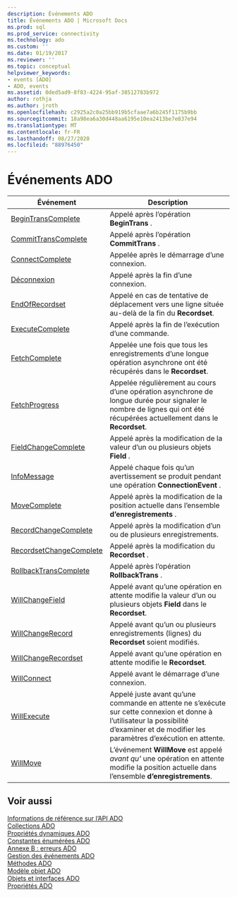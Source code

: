```yaml
---
description: Événements ADO
title: Événements ADO | Microsoft Docs
ms.prod: sql
ms.prod_service: connectivity
ms.technology: ado
ms.custom: ''
ms.date: 01/19/2017
ms.reviewer: ''
ms.topic: conceptual
helpviewer_keywords:
- events [ADO]
- ADO, events
ms.assetid: 0ded5ad9-8f83-4224-95af-38512783b972
author: rothja
ms.author: jroth
ms.openlocfilehash: c2925a2c0a25bb919b5cfaae7a6b245f1175b9bb
ms.sourcegitcommit: 18a98ea6a30d448aa6195e10ea2413be7e837e94
ms.translationtype: MT
ms.contentlocale: fr-FR
ms.lasthandoff: 08/27/2020
ms.locfileid: "88976450"
---
```

# <a name="ado-events"></a>Événements ADO

|Événement|Description|  
|-|-|  
|[BeginTransComplete](./begintranscomplete-committranscomplete-and-rollbacktranscomplete-events-ado.md)|Appelé après l’opération **BeginTrans** .|  
|[CommitTransComplete](./begintranscomplete-committranscomplete-and-rollbacktranscomplete-events-ado.md)|Appelé après l’opération **CommitTrans** .|  
|[ConnectComplete](./connectcomplete-and-disconnect-events-ado.md)|Appelée après le démarrage d’une connexion.|  
|[Déconnexion](./connectcomplete-and-disconnect-events-ado.md)|Appelé après la fin d’une connexion.|  
|[EndOfRecordset](./endofrecordset-event-ado.md)|Appelé en cas de tentative de déplacement vers une ligne située au-delà de la fin du **Recordset**.|  
|[ExecuteComplete](./executecomplete-event-ado.md)|Appelé après la fin de l’exécution d’une commande.|  
|[FetchComplete](./fetchcomplete-event-ado.md)|Appelée une fois que tous les enregistrements d’une longue opération asynchrone ont été récupérés dans le **Recordset**.|  
|[FetchProgress](./fetchprogress-event-ado.md)|Appelée régulièrement au cours d’une opération asynchrone de longue durée pour signaler le nombre de lignes qui ont été récupérées actuellement dans le **Recordset**.|  
|[FieldChangeComplete](./willchangefield-and-fieldchangecomplete-events-ado.md)|Appelé après la modification de la valeur d’un ou plusieurs objets **Field** .|  
|[InfoMessage](./infomessage-event-ado.md)|Appelé chaque fois qu’un avertissement se produit pendant une opération **ConnectionEvent** .|  
|[MoveComplete](./willmove-and-movecomplete-events-ado.md)|Appelé après la modification de la position actuelle dans l’ensemble **d’enregistrements** .|  
|[RecordChangeComplete](./willchangerecord-and-recordchangecomplete-events-ado.md)|Appelé après la modification d’un ou de plusieurs enregistrements.|  
|[RecordsetChangeComplete](./willchangerecordset-and-recordsetchangecomplete-events-ado.md)|Appelé après la modification du **Recordset** .|  
|[RollbackTransComplete](./begintranscomplete-committranscomplete-and-rollbacktranscomplete-events-ado.md)|Appelé après l’opération **RollbackTrans** .|  
|[WillChangeField](./willchangefield-and-fieldchangecomplete-events-ado.md)|Appelé avant qu’une opération en attente modifie la valeur d’un ou plusieurs objets **Field** dans le **Recordset**.|  
|[WillChangeRecord](./willchangerecord-and-recordchangecomplete-events-ado.md)|Appelé avant qu’un ou plusieurs enregistrements (lignes) du **Recordset** soient modifiés.|  
|[WillChangeRecordset](./willchangerecordset-and-recordsetchangecomplete-events-ado.md)|Appelé avant qu’une opération en attente modifie le **Recordset**.|  
|[WillConnect](./willconnect-event-ado.md)|Appelé avant le démarrage d’une connexion.|  
|[WillExecute](./willexecute-event-ado.md)|Appelé juste avant qu’une commande en attente ne s’exécute sur cette connexion et donne à l’utilisateur la possibilité d’examiner et de modifier les paramètres d’exécution en attente.|  
|[WillMove](./willmove-and-movecomplete-events-ado.md)|L’événement **WillMove** est appelé *avant qu'* une opération en attente modifie la position actuelle dans l’ensemble **d’enregistrements**.|  
  
## <a name="see-also"></a>Voir aussi  
 [Informations de référence sur l’API ADO](./ado-api-reference.md)   
 [Collections ADO](./ado-collections.md)   
 [Propriétés dynamiques ADO](./ado-dynamic-properties.md)   
 [Constantes énumérées ADO](./ado-enumerated-constants.md)   
 [Annexe B : erreurs ADO](../../guide/appendixes/appendix-b-ado-errors.md)   
 [Gestion des événements ADO](../../guide/data/handling-ado-events.md)   
 [Méthodes ADO](./ado-methods.md)   
 [Modèle objet ADO](./ado-object-model.md)   
 [Objets et interfaces ADO](./ado-objects-and-interfaces.md)   
 [Propriétés ADO](./ado-properties.md)